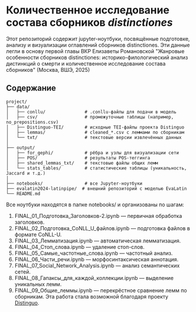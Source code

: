 # Количественное исследование состава сборников _distinctiones_ 


Этот репозиторий содержит jupyter-ноутбуки, посвящённые подготовке, анализу и визуализации оглавлений сборников distinctiones. Эти данные легли в основу первой главы ВКР Елизаветы Романовской "Жанровые особенности сборников distinctiones: историко-филологический анализ дистинкций о смерти и количественное исследование состава сборников" (Москва, ВШЭ, 2025)

## Содержание

```text
project/
├── data/
│   ├── conllu/               # .conllu-файлы для подачи в модель
│   ├── csv/                  # промежуточные таблицы (например, no_prepositions.csv)
│   ├── Distinguo-TEI/        # исходные TEI-файлы проекта Distinguo
│   ├── lemmas/               # cleaned_*.csv с леммами по сборникам
│   └── txt/                  # текстовые версии извлечённых данных
│
├── output/
│   ├── for_gephi/            # рёбра и узлы для визуализации сети
│   ├── POS/                  # результаты POS-теггинга
│   ├── shared_lemmas_txt/    # текстовые файлы общих лемм
│   └── stats_tables/         # статистические таблицы (уникальность, Jaccard и т.д.)
│
├── notebooks/                # все Jupyter-ноутбуки
├── evalatin2024-latinpipe/  # внешний репозиторий с моделью EvaLatin
└── README.md
```

Все ноутбуки находятся в папке notebooks/ и организованы по шагам:

1. FINAL_01_Подготовка_Заголовков-2.ipynb — первичная обработка заголовков.
2. FINAL_02_Подготовка_CoNLL_U_файлов.ipynb — подготовка файлов в формате CoNLL-U.
3. FINAL_03_Лемматизация.ipynb — автоматическая лемматизация.
4. FINAL_04_Стоп_слова.ipynb — удаление стоп-слов.
5. FINAL_05_Самые_частотные_слова.ipynb — частотный анализ.
6. FINAL_06_Части_речи.ipynb — морфосинтаксическая аннотация.
7. FINAL_07_Social_Network_Analysis.ipynb — анализ семантических сетей.
8. FINAL_08_Гапаксы_для_каждой_коллекции.ipynb — выделение уникальных лемм.
9. FINAL_09_Общие_леммы.ipynb — перекрёстное сравнение лемм по сборникам.
Эта работа стала возможной благодаря проекту [Distinguo](https://distinguo.huma-num.fr). 
